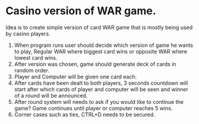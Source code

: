 
# Casino version of WAR game.

Idea is to create simple version of card WAR game that is mostly being used by casino players.

1. When program runs user should decide which version of game he wants to play, Regular WAR where biggest card wins or opposite WAR where lowest card wins.
1. After version was chosen, game should generate deck of cards in random order.
1. Player and Computer will be given one card each.
1. After cards have been dealt to both players, 3 seconds countdown will start after which cards of player and computer will be
seen and winner of a round will be announced.
1. After round system will needs to ask if you would like to continue the game? Game continues until player or computer reaches 5 wins.
1. Corner cases such as ties, CTRL+D needs to be secured.

